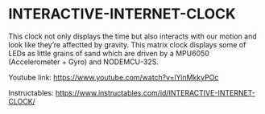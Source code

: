 # INTERACTIVE-INTERNET-CLOCK
This clock not only displays the time but also interacts with our motion and look like they’re affectted by gravity. This matrix clock displays some of LEDs as little grains of sand which are driven by a MPU6050 (Accelerometer + Gyro) and NODEMCU-32S.

Youtube link: https://www.youtube.com/watch?v=lYinMkkyPOc

Instructables: https://www.instructables.com/id/INTERACTIVE-INTERNET-CLOCK/
